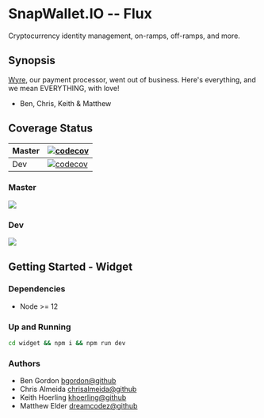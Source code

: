 # SnapWallet.IO -- Flux

Cryptocurrency identity management, on-ramps, off-ramps, and more.

## Synopsis

[Wyre](https://www.sendwyre.com/), our payment processor, went out of business.  Here's everything, and we mean EVERYTHING, with love!

- Ben, Chris, Keith &  Matthew


## Coverage Status

| Master | [![codecov](https://codecov.io/gh/DimensionSoftware/flux/branch/master/graph/badge.svg?token=vbISJutLsH)](https://codecov.io/gh/DimensionSoftware/flux) |
| ------ | ---------------------------------------------------------------------------------------------------------------------------------------------------- |
| Dev    | [![codecov](https://codecov.io/gh/DimensionSoftware/flux/branch/dev/graph/badge.svg?token=vbISJutLsH)](https://codecov.io/gh/DimensionSoftware/flux) |

### Master

<img src="https://codecov.io/gh/DimensionSoftware/flux/branch/master/graphs/sunburst.svg?token=vbISJutLsH">


### Dev

<img src="https://codecov.io/gh/DimensionSoftware/flux/branch/dev/graphs/sunburst.svg?token=vbISJutLsH">


## Getting Started - Widget

### Dependencies

- Node >= 12

### Up and Running

```bash
cd widget && npm i && npm run dev
```

### Authors

- Ben Gordon <bgordon@github>
- Chris Almeida <chrisalmeida@github>
- Keith Hoerling <khoerling@github>
- Matthew Elder <dreamcodez@github>
